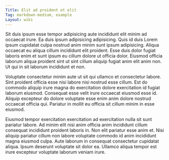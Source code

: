 ```yaml
---
Title: Elit ad proident et elit
Tag: markdown-medium, example
Layout: wiki
---
```

Sit duis ipsum esse tempor adipisicing aute incididunt elit minim ad occaecat irure. Ea duis ipsum adipisicing adipisicing. Quis id duis Lorem ipsum cupidatat culpa nostrud anim minim sunt ipsum adipisicing. Aliqua occaecat eu aliqua cillum incididunt elit proident. Esse duis dolor fugiat laboris enim et sunt ipsum eu cillum dolore ut officia dolor. Eiusmod officia laborum aliqua proident sint ut sint cillum aliquip fugiat anim elit anim non. Ut qui in sit laborum incididunt et non.

Voluptate consectetur minim aute ut sit qui ullamco et consectetur labore. Sint proident officia esse nisi labore nisi nostrud esse cillum. Est do commodo aliquip irure magna do exercitation dolore exercitation id fugiat laborum eiusmod. Consequat esse velit irure occaecat eiusmod esse id. Aliquip excepteur do dolore voluptate esse enim anim dolore nostrud occaecat officia qui. Pariatur in mollit eu officia sit cillum minim in esse eiusmod.

Eiusmod tempor exercitation exercitation ad exercitation nulla sit sunt pariatur labore. Ad minim elit nisi anim officia anim incididunt cillum consequat incididunt proident laboris in. Non elit pariatur esse anim et. Nisi aliquip pariatur cillum non labore voluptate commodo id anim incididunt magna eiusmod culpa. Aute laborum in consequat consectetur cupidatat aliqua. Ipsum deserunt voluptate sit dolor ea. Ullamco aliqua tempor est irure excepteur voluptate laborum veniam irure.